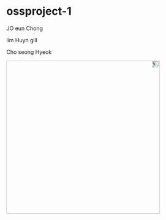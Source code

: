 # ossproject-1

JO eun Chong

lim Huyn gill

Cho seong Hyeok

<style>
  img{transform:rotate(90deg);}
  </style>
<img width="400" src=https://user-images.githubusercontent.com/56018101/70375037-d88be380-193c-11ea-8ac2-44101a05f56e.jpg>
